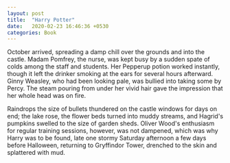 ```yaml
---
layout: post
title:  "Harry Potter"
date:   2020-02-23 16:46:36 +0530
categories: Book
---
```

October arrived, spreading a damp chill over the grounds and into the castle. Madam Pomfrey, the nurse, was kept busy by a sudden spate of colds among the staff and students. Her Pepperup potion worked instantly, though it left the drinker smoking at the ears for several hours afterward. Ginny Weasley, who had been looking pale, was bullied into taking some by Percy. The steam pouring from under her vivid hair gave the impression that her whole head was on fire. 

Raindrops the size of bullets thundered on the castle windows for days on end; the lake rose, the flower beds turned into muddy streams, and Hagrid's pumpkins swelled to the size of garden sheds. Oliver Wood's enthusiasm for regular training sessions, however, was not dampened, which was why Harry was to be found, late one stormy Saturday afternoon a few days before Halloween, returning to Gryffindor Tower, drenched to the skin and splattered with mud. 
